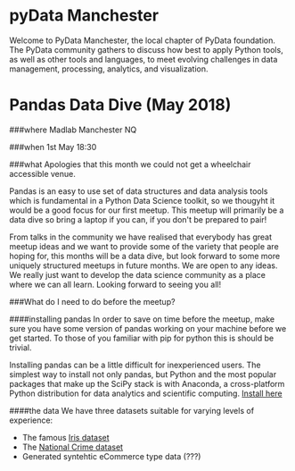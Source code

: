 # pyData Manchester
Welcome to PyData Manchester, the local chapter of PyData foundation. The PyData community gathers to discuss how best to apply Python tools, as well as other tools and languages, to meet evolving challenges in data management, processing, analytics, and visualization.

# Pandas Data Dive (May 2018)
###where 
Madlab Manchester NQ

###when
1st May 18:30

###what
Apologies that this month we could not get a wheelchair accessible venue.

Pandas is an easy to use set of data structures and data analysis tools which is fundamental in a Python Data Science toolkit, so we thougyht it would be a good focus for our first meetup. This meetup will primarily be a data dive so bring a laptop if you can, if you don't be prepared to pair!

From talks in the community we have realised that everybody has great meetup ideas and we want to provide some of the variety that people are hoping for, this months will be a data dive, but look forward to some more uniquely structured meetups in future months. We are open to any ideas. We really just want to develop the data science community as a place where we can all learn. Looking forward to seeing you all!

###What do I need to do before the meetup?

####installing pandas
In order to save on time before the meetup, make sure you have some version of pandas working on your machine before we get started. To those of you familiar with pip for python this is should be trivial.

Installing pandas can be a little difficult for inexperienced users.
The simplest way to install not only pandas, but Python and the most popular packages that make up the SciPy stack is with Anaconda, a cross-platform Python distribution for data analytics and scientific computing. [Install here](https://docs.anaconda.com/anaconda/install/)

####the data
We have three datasets suitable for varying levels of experience:
* The famous [Iris dataset](https://archive.ics.uci.edu/ml/datasets/iris)
* The [National Crime dataset](https://data.police.uk/data/)
* Generated syntehtic eCommerce type data (???)
